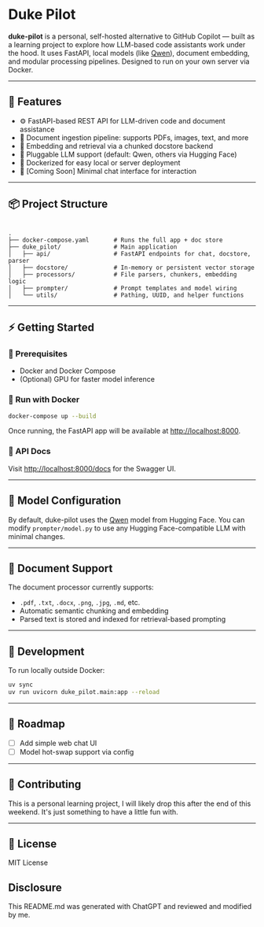 # Duke Pilot


**duke-pilot** is a personal, self-hosted alternative to GitHub Copilot — built as a learning project to explore how LLM-based code assistants work under the hood. It uses FastAPI, local models (like [Qwen](https://huggingface.co/Qwen)), document embedding, and modular processing pipelines. Designed to run on your own server via Docker.

---

## 🚀 Features

- ⚙️ FastAPI-based REST API for LLM-driven code and document assistance
- 🧾 Document ingestion pipeline: supports PDFs, images, text, and more
- 🧠 Embedding and retrieval via a chunked docstore backend
- 🔌 Pluggable LLM support (default: Qwen, others via Hugging Face)
- 🐳 Dockerized for easy local or server deployment
- 💬 [Coming Soon] Minimal chat interface for interaction

---

## 📦 Project Structure

```

.
├── docker-compose.yaml       # Runs the full app + doc store
├── duke_pilot/               # Main application
│   ├── api/                  # FastAPI endpoints for chat, docstore, parser
│   ├── docstore/             # In-memory or persistent vector storage
│   ├── processors/           # File parsers, chunkers, embedding logic
│   ├── prompter/             # Prompt templates and model wiring
│   └── utils/                # Pathing, UUID, and helper functions

````

---

## ⚡ Getting Started

### 🔧 Prerequisites

- Docker and Docker Compose
- (Optional) GPU for faster model inference

### 🐳 Run with Docker

```bash
docker-compose up --build
````

Once running, the FastAPI app will be available at [http://localhost:8000](http://localhost:8000).

### 🔗 API Docs

Visit [http://localhost:8000/docs](http://localhost:8000/docs) for the Swagger UI.

---

## 🧠 Model Configuration

By default, duke-pilot uses the [Qwen](https://huggingface.co/Qwen) model from Hugging Face. You can modify `prompter/model.py` to use any Hugging Face-compatible LLM with minimal changes.

---

## 📂 Document Support

The document processor currently supports:

* `.pdf`, `.txt`, `.docx`, `.png`, `.jpg`, `.md`, etc.
* Automatic semantic chunking and embedding
* Parsed text is stored and indexed for retrieval-based prompting

---

## 🧪 Development

To run locally outside Docker:

```bash
uv sync
uv run uvicorn duke_pilot.main:app --reload
```

---

## 🎯 Roadmap

* [ ] Add simple web chat UI
* [ ] Model hot-swap support via config

---

## 🤝 Contributing

This is a personal learning project, I will likely drop this after the end of this weekend. It's just something to have a little fun with.

---

## 📄 License

MIT License

## Disclosure

This README.md was generated with ChatGPT and reviewed and modified by me.
